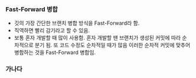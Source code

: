 ### Fast-Forward 병합
- 깃의 가장 간단한 브랜치 병합 방식을 Fast-Forward라 함.
- 직역하면 빨리 감기라고 할 수 있음.
- 보통 혼자 개발할 때 많이 사용함.
  혼자 개발할 땐 브랜치가 생성된 커밋에 따라 순차적으로 분기 됨. 또 코드 수정도 순차적일 때가 많음
  이러한 순차적 커밋에 맞추어 병합하는 것을 Fast-Forward 병합임.
  
  
### 가나다

